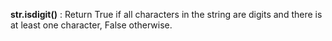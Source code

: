 **str.isdigit()** : Return True if all characters in the string are digits and there is at least one character, False otherwise.
